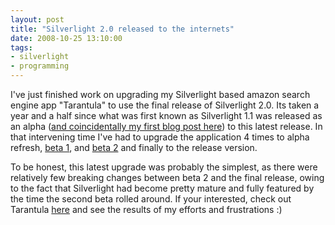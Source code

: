 ```yaml
---
layout: post
title: "Silverlight 2.0 released to the internets"
date: 2008-10-25 13:10:00
tags:
- silverlight
- programming
---
```


I've just finished work on upgrading my Silverlight based amazon search engine app &quot;Tarantula&quot; to use the final release of Silverlight 2.0. Its taken a year and a half since what was first known as Silverlight 1.1 was released as an alpha ([and coincidentally my first blog post here](/News/2007/07/16/regarding-silverlight-services-and-somesuch)) to this latest release. In that intervening time I've had to upgrade the application 4 times to alpha refresh, [beta 1](/News/2008/04/16/silverlight-redux), and [beta 2](/News/2008/07/11/silverlight-one-step-forward-one-step-sideways) and finally to the release version. 

To be honest, this latest upgrade was probably the simplest, as there were relatively few breaking changes between beta 2 and the final release, owing to the fact that Silverlight had become pretty mature and fully featured by the time the second beta rolled around. If your interested, check out Tarantula [here](http://tarantula.sharpoblunto.com) and see the results of my efforts and frustrations :)
